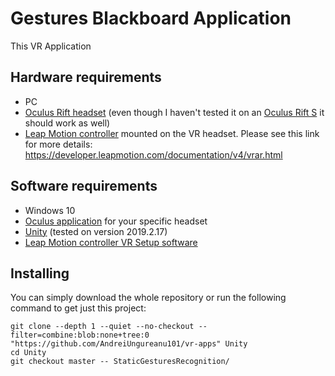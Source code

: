 # Gestures Blackboard Application

This VR Application

## Hardware requirements

* PC
* [Oculus Rift headset](https://www.oculus.com/rift) (even though I haven't tested it on an [Oculus Rift S](https://www.oculus.com/rift-s/) it should work as well)
* [Leap Motion controller](https://www.leapmotion.com/) mounted on the VR headset. Please see this link for more details: https://developer.leapmotion.com/documentation/v4/vrar.html



## Software requirements

* Windows 10
* [Oculus application](https://www.oculus.com/setup/) for your specific headset
* [Unity](https://unity.com/) (tested on version 2019.2.17)
* [Leap Motion controller VR Setup software](https://developer.leapmotion.com/vr-setup)


## Installing

You can simply download the whole repository or run the following command to get just this project:

```
git clone --depth 1 --quiet --no-checkout --filter=combine:blob:none+tree:0 "https://github.com/AndreiUngureanu101/vr-apps" Unity
cd Unity
git checkout master -- StaticGesturesRecognition/
```
